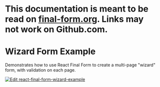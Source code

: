 # This documentation is meant to be read on [final-form.org](https://final-form.org/docs/react-final-form/examples/wizard). Links may not work on Github.com.

# Wizard Form Example

Demonstrates how to use React Final Form to create a multi-page "wizard" form, with validation on each page.

[![Edit react-final-form-wizard-example](https://codesandbox.io/static/img/play-codesandbox.svg)](https://codesandbox.io/s/github/final-form/react-final-form/tree/master/examples/wizard)
